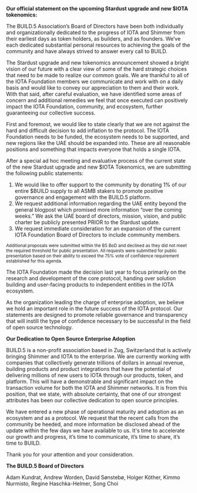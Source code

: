 **Our official statement on the upcoming Stardust upgrade and new $IOTA tokenomics:**

The BUILD.5 Association’s Board of Directors have been both individually and organizationally dedicated to the progress of IOTA and Shimmer from their earliest days as token holders, as builders, and as founders. We’ve each dedicated substantial personal resources to achieving the goals of the community and have always strived to answer every call to BUILD. 

The Stardust upgrade and new tokenomics announcement showed a bright vision of our future with a clear view of some of the hard strategic choices that need to be made to realize our common goals. We are thankful to all of the IOTA Foundation members we communicate and work with on a daily basis and would like to convey our appreciation to them and their work. With that said, after careful evaluation, we have identified some areas of concern and additional remedies we feel that once executed can positively impact the IOTA Foundation, community, and ecosystem, further guaranteeing our collective success.

First and foremost, we would like to state clearly that we are not against the hard and difficult decision to add inflation to the protocol. The IOTA Foundation needs to be funded, the ecosystem needs to be supported, and new regions like the UAE should be expanded into. These are all reasonable positions and something that impacts everyone that holds a single IOTA.

After a special ad hoc meeting and evaluative process of the current state of the new Stardust upgrade and new $IOTA Tokenomics, we are submitting the following public statements:

1. We would like to offer support to the community by donating 1% of our entire $BUILD supply to all ASMB stakers to promote positive governance and engagement with the BUILD.5 platform.
2. We request additional information regarding the UAE entity beyond the general blogpost which promised more information “over the coming weeks.” We ask the UAE board of directors, mission, vision, and public charter be publicly presented PRIOR to the Stardust update.
3. We request immediate consideration for an expansion of the current IOTA Foundation Board of Directors to include community members.

<sup>Additional proposals were submitted within the B5 BoD and declined as they did not meet the required threshold for public presentation. All requests were submitted for public presentation based on their ability to exceed the 75% vote of confidence requirement established for this agenda.</sup>

The IOTA Foundation made the decision last year to focus primarily on the research and development of the core protocol, handing over solution building and user-facing products to independent entities in the IOTA ecosystem.

As the organization leading the charge of enterprise adoption, we believe we hold an important role in the future success of the IOTA protocol. Our statements are designed to promote reliable governance and transparency that will instill the type of confidence necessary to be successful in the field of open source technology.

**Our Dedication to Open Source Enterprise Adoption**

BUILD.5 is a non-profit association based in Zug, Switzerland that is actively bringing Shimmer and IOTA to the enterprise. We are currently working with companies that collectively generate trillions of dollars in annual revenue, building products and product integrations that have the potential of delivering millions of new users to IOTA through our products, token, and platform. This will have a demonstrable and significant impact on the transaction volume for both the IOTA and Shimmer networks. It is from this position, that we state, with absolute certainty, that one of our strongest attributes has been our collective dedication to open source principles.

We have entered a new phase of operational maturity and adoption as an ecosystem and as a protocol. We request that the recent calls from the community be heeded, and more information be disclosed ahead of the update within the few days we have available to us. It's time to accelerate our growth and progress, it’s time to communicate, it’s time to share, it’s time to BUILD.

Thank you for your attention and your consideration.

**The BUILD.5 Board of Directors**

Adam Kundrat, Andrew Worden, David Sønstebø, Holger Köther, Kimmo Nurmisto, Regine Haschka-Helmer, Song Choi
